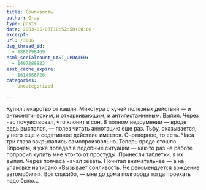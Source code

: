```yaml
---
title: Сонливость
author: Gray
type: posts
date: 2003-05-03T18:52:50+00:00
excerpt:
url: /3006
dsq_thread_id:
  - 1880798469
esml_socialcount_LAST_UPDATED:
  - 1497289923
essb_cache_expire:
  - 1614568726
categories:
  - Uncategorized

---
```








Купил лекарство от кашля. Микстура с кучей полезных действий &#8212; и антисептическим, и отхаркивающим, и антигистаминным. Выпил. Через час почувствовал, что клонит в сон. В полном недоумении &#8212; вроде ведь выспался, &#8212; полез читать аннотацию еще раз. Тьфу, оказывается, у него еще и седативное действие имеется. Снотворное, то есть. Часа три глаза закрывались самопроизвольно. Теперь вроде отошло.  
Впрочем, я уже попадал в подобные ситуации &#8212; как-то раз на работе попросил купить мне что-то от простуды. Принесли таблетки, я их выпил. Через полчаса начал зевать. Почитал внимательнее &#8212; а на упаковке написано &#171;Вызывает сонливость. Не рекомендуется вождение автомобиля&#187;. Вот спасибо, &#8212; мне до дома полгорода тогда проехать надо было&#8230;